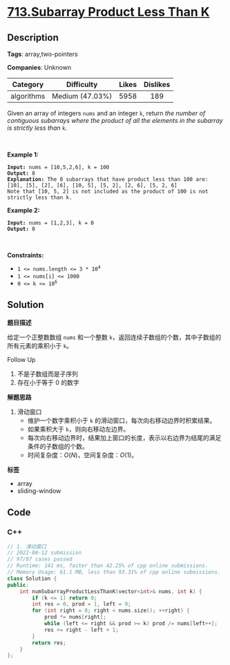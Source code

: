 # [713.Subarray Product Less Than K](https://leetcode.com/problems/subarray-product-less-than-k/description/)

## Description

**Tags**: array,two-pointers

**Companies**: Unknown

|  Category  |   Difficulty    | Likes | Dislikes |
| :--------: | :-------------: | :---: | :------: |
| algorithms | Medium (47.03%) | 5958  |   189    |

<p>Given an array of integers <code>nums</code> and an integer <code>k</code>, return <em>the number of contiguous subarrays where the product of all the elements in the subarray is strictly less than </em><code>k</code>.</p>
<p>&nbsp;</p>
<p><strong class="example">Example 1:</strong></p>
<pre><code><strong>Input:</strong> nums = [10,5,2,6], k = 100
<strong>Output:</strong> 8
<strong>Explanation:</strong> The 8 subarrays that have product less than 100 are:
[10], [5], [2], [6], [10, 5], [5, 2], [2, 6], [5, 2, 6]
Note that [10, 5, 2] is not included as the product of 100 is not strictly less than k.</code></pre>
<p><strong class="example">Example 2:</strong></p>
<pre><code><strong>Input:</strong> nums = [1,2,3], k = 0
<strong>Output:</strong> 0</code></pre>
<p>&nbsp;</p>
<p><strong>Constraints:</strong></p>
<ul>
  <li><code>1 &lt;= nums.length &lt;= 3 * 10<sup>4</sup></code></li>
  <li><code>1 &lt;= nums[i] &lt;= 1000</code></li>
  <li><code>0 &lt;= k &lt;= 10<sup>6</sup></code></li>
</ul>

## Solution

**题目描述**

给定一个正整数数组 `nums` 和一个整数 `k`，返回连续子数组的个数，其中子数组的所有元素的乘积小于 `k`。

Follow Up

1. 不是子数组而是子序列
2. 存在小于等于 0 的数字

**解题思路**

1. 滑动窗口
   - 维护一个数字乘积小于 `k` 的滑动窗口，每次向右移动边界时积累结果。
   - 如果乘积大于 `k`，则向右移动左边界。
   - 每次向右移动边界时，结果加上窗口的长度，表示以右边界为结尾的满足条件的子数组的个数。
   - 时间复杂度：$O(N)$，空间复杂度：$O(1)$。

**标签**

- array
- sliding-window

<!-- code start -->
## Code

### C++

```cpp
// 1. 滑动窗口
// 2022-08-12 submission
// 97/97 cases passed
// Runtime: 141 ms, faster than 42.25% of cpp online submissions.
// Memory Usage: 61.1 MB, less than 93.31% of cpp online submissions.
class Solution {
public:
    int numSubarrayProductLessThanK(vector<int>& nums, int k) {
        if (k <= 1) return 0;
        int res = 0, prod = 1, left = 0;
        for (int right = 0; right < nums.size(); ++right) {
            prod *= nums[right];
            while (left <= right && prod >= k) prod /= nums[left++];
            res += right - left + 1;
        }
        return res;
    }
};
```

<!-- code end -->
